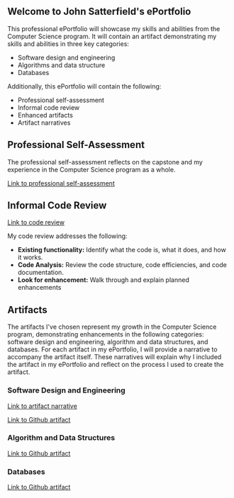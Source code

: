 ## Welcome to John Satterfield's ePortfolio

This professional ePortfolio will showcase my skills and abilities from the Computer Science program.  It will contain an artifact demonstrating my skills and abilities in three key categories:
* Software design and engineering
* Algorithms and data structure
* Databases

Additionally, this ePortfolio will contain the following:
* Professional self-assessment
* Informal code review
* Enhanced artifacts
* Artifact narratives

## Professional Self-Assessment

The professional self-assessment reflects on the capstone and my experience in the Computer Science program as a whole.

[Link to professional self-assessment](#)

## Informal Code Review

[Link to code review](https://youtu.be/eeJp53gdm24)

My code review addresses the following:
* **Existing functionality:** Identify what the code is, what it does, and how it works.
* **Code Analysis:** Review the code structure, code efficiencies, and code documentation.
* **Look for enhancement:** Walk through and explain planned enhancements

## Artifacts

The artifacts I've chosen represent my growth in the Computer Science program, demonstrating enhancements in the following categories: software design and engineering, algorithm and data structures, and databases. For each artifact in my ePortfolio, I will provide a narrative to accompany the artifact itself. These narratives will explain why I included the artifact in my ePortfolio and reflect on the process I used to create the artifact.

### Software Design and Engineering

[Link to artifact narrative](https://johnsatterfield.github.io/tree/master/Artifacts/Software%20Design%20And%20Engineering/narrative.md)

[Link to Github artifact](https://github.com/johnsatterfield/johnsatterfield.github.io/tree/master/Artifacts/Software%20Design%20And%20Engineering)

### Algorithm and Data Structures

[Link to Github artifact](https://github.com/johnsatterfield/johnsatterfield.github.io/tree/master/Artifacts/Data%20Structures%20And%20Algorithms)

### Databases

[Link to Github artifact](https://github.com/johnsatterfield/johnsatterfield.github.io/tree/master/Artifacts/Databases)
